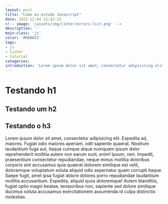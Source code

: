 ```yaml
---
layout: post
title: "Como eu estudo Javascript"
date: 2015-12-04 22:43:23
<!-- image: '/assets/img/linter/errors-list.png' -->
description: ''
main-class: 'js'
color: '#D6BA32'
tags:
- js
- linter
- tutorial
categories:
introduction: 'Lorem ipsum dolor sit amet, consectetur adipisicing elit. Rerum, molestiae.'
---
```


# Testando h1
## Testando um h2
## Testando o h3

Lorem ipsum dolor sit amet, consectetur adipisicing elit. Expedita ad, maiores. Fugiat odio maiores aperiam, odit sapiente quaerat. Nostrum laudantium fuga aut, itaque cumque atque numquam ipsum dolor reprehenderit mollitia autem non earum sunt, enim! Ipsum, rem. Impedit, praesentium consectetur repudiandae, neque minus mollitia doloribus corporis sint accusamus quia quaerat dolorem similique est velit, doloremque voluptatum soluta aliquid odio aspernatur quam corrupti itaque. Saepe fugit, amet ipsa fugiat dolore dolores porro repudiandae laudantium mollitia accusantium. Expedita, aliquid quos doloremque! Autem blanditiis, fugiat optio magni beatae, temporibus non, sapiente sed dolore similique ducimus soluta accusamus exercitationem assumenda id culpa distinctio molestias.